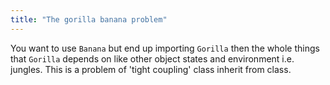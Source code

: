 ```yaml
---
title: "The gorilla banana problem"
---
```


You want to use `Banana` but end up importing `Gorilla` then the whole things that `Gorilla` depends on like other object states and environment i.e. jungles. This is a problem of 'tight coupling' class inherit from class.
